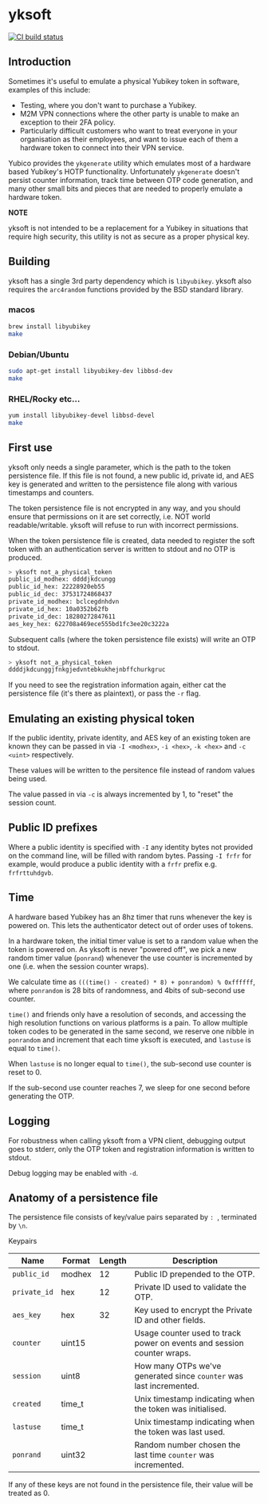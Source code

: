# yksoft

[![CI build status][BuildStatus]][BuildStatusLink]

## Introduction

Sometimes it's useful to emulate a physical Yubikey token in software, examples of this include:

- Testing, where you don't want to purchase a Yubikey.
- M2M VPN connections where the other party is unable to make an exception to
  their 2FA policy.
- Particularly difficult customers who want to treat everyone in your organisation as
  their employees, and want to issue each of them a hardware token to connect into
  their VPN service.

Yubico provides the `ykgenerate` utility which emulates most of a hardware based
Yubikey's HOTP functionality.  Unfortunately `ykgenerate` doesn't persist counter
information, track time between OTP code generation, and many other small bits and
pieces that are needed to properly emulate a hardware token.

**NOTE**

yksoft is not intended to be a replacement for a Yubikey in situations that require
high security, this utility is not as secure as a proper physical key.

## Building

yksoft has a single 3rd party dependency which is `libyubikey`.
yksoft also requires the `arc4random` functions provided by the BSD standard library.

### macos

```bash
brew install libyubikey
make
```

### Debian/Ubuntu

```bash
sudo apt-get install libyubikey-dev libbsd-dev
make
```

### RHEL/Rocky etc...

```bash
yum install libyubikey-devel libbsd-devel
make
```

## First use

yksoft only needs a single parameter, which is the path to the token persistence file.
If this file is not found, a new public id, private id, and AES key is generated and
written to the persistence file along with various timestamps and counters.

The token persistence file is not encrypted in any way, and you should ensure that
permissions on it are set correctly, i.e. NOT world readable/writable.  yksoft will
refuse to run with incorrect permissions.

When the token persistence file is created, data needed to register the soft token
with an authentication server is written to stdout and no OTP is produced.

```bash
> yksoft not_a_physical_token
public_id_modhex: ddddjkdcungg
public_id_hex: 22228920eb55
public_id_dec: 37531724868437
private_id_modhex: bclcegdnhdvn
private_id_hex: 10a0352b62fb
private_id_dec: 18280272847611
aes_key_hex: 622708a469ece555bd1fc3ee20c3222a
```

Subsequent calls (where the token persistence file exists) will write an OTP to
stdout.

```bash
> yksoft not_a_physical_token
ddddjkdcunggjfnkgjedvntebkukhejnbffchurkgruc
```

If you need to see the registration information again, either cat the persistence file
(it's there as plaintext), or pass the `-r` flag.

## Emulating an existing physical token

If the public identity, private identity, and AES key of an existing token are known
they can be passed in via `-I <modhex>`, `-i <hex>`, `-k <hex>` and `-c <uint>`
respectively.

These values will be written to the persitence file instead of random values being used.

The value passed in via `-c` is always incremented by 1, to "reset" the session count.

## Public ID prefixes

Where a public identity is specified with `-I` any identity bytes not provided on the 
command line, will be filled with random bytes.  Passing `-I frfr` for example, would 
produce a public identity with a `frfr` prefix e.g. `frfrttuhdgvb`.

## Time

A hardware based Yubikey has an 8hz timer that runs whenever the key is powered on.
This lets the authenticator detect out of order uses of tokens.

In a hardware token, the initial timer value is set to a random value when the token
is powered on. As yksoft is never "powered off", we pick a new random timer value
(`ponrand`) whenever the use counter is incremented by one (i.e. when the session
counter wraps).

We calculate time as `(((time() - created) * 8) + ponrandom) % 0xffffff`,
where `ponrandom` is 28 bits of randomness, and 4bits of sub-second use counter.

`time()` and friends only have a resolution of seconds, and accessing the high resolution
functions on various platforms is a pain. To allow multiple token codes to be generated
in the same second, we reserve one nibble in `ponrandom` and increment that each time yksoft
is executed, and `lastuse` is equal to `time()`.

When `lastuse` is no longer equal to `time()`, the sub-second use counter is reset to 0.

If the sub-second use counter reaches 7, we sleep for one second before generating the OTP.

## Logging

For robustness when calling yksoft from a VPN client, debugging output goes to stderr, 
only the OTP token and registration information is written to stdout.

Debug logging may be enabled with `-d`.

## Anatomy of a persistence file

The persistence file consists of key/value pairs separated by `: `, terminated by `\n`.

Keypairs

| Name         | Format   | Length  | Description                                                            |
|--------------|----------|---------|------------------------------------------------------------------------|
| `public_id`  | modhex   | 12      | Public ID prepended to the OTP.                                        |
| `private_id` | hex      | 12      | Private ID used to validate the OTP.                                   |
| `aes_key`    | hex      | 32      | Key used to encrypt the Private ID and other fields.                   |
| `counter`    | uint15   |         | Usage counter used to track power on events and session counter wraps. |
| `session`    | uint8    |         | How many OTPs we've generated since `counter` was last incremented.    |
| `created`    | time_t   |         | Unix timestamp indicating when the token was initialised.              |
| `lastuse`    | time_t   |         | Unix timestamp indicating when the token was last used.                |
| `ponrand`    | uint32   |         | Random number chosen the last time `counter` was incremented.          |

If any of these keys are not found in the persistence file, their value will be treated as 0.

[BuildStatus]: https://github.com/arr2036/yksoft/actions/workflows/ci-linux.yml/badge.svg "CI status"
[BuildStatusLink]: https://github.com/arr2036/yksoft/actions/workflows/ci-linux.yml
